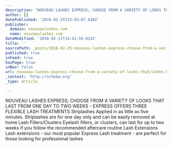 ```yaml
---
description: "NOUVEAU LASHES EXPRESS; CHOOSE FROM A VARIETY OF LOOKS THAT LAST FROM ONE DAY TO TWO WEEKS - EXPRESS OFFERS THREE FLEXIBLE LASH TREATMENTS \_ Striplashes Applied"
author: []
datePublished: '2016-02-25T23:03:07.648Z'
publisher:
  domain: nouveaulashes.com
  name: nouveaulashes.com
dateModified: '2016-02-21T14:41:50.024Z'
title: ''
sourcePath: _posts/2016-02-25-nouveau-lashes-express-choose-from-a-variety-of-looks-that.md
published: true
inFeed: true
hasPage: true
inNav: false
url: nouveau-lashes-express-choose-from-a-variety-of-looks-that/index.html
_context: 'http://schema.org'
_type: Article

---
```

NOUVEAU LASHES EXPRESS; CHOOSE FROM A VARIETY OF LOOKS THAT LAST FROM ONE DAY TO TWO WEEKS - EXPRESS OFFERS THREE FLEXIBLE LASH TREATMENTS   Striplashes Applied in as little as five minutes. Striplashes are for one day only and can be easily removed at home   Lash Fillers/Clusters Eyelash fillers, or clusters, can last for up to two weeks if you follow the recommended aftercare routine   Lash Extensions Lash extensions - our most popular Express Lash treatment - are perfect for those looking for professional lashes